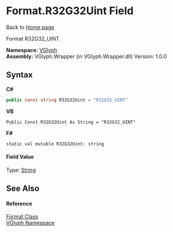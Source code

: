 # Format.R32G32Uint Field
Back to <a href="Home.md">Home page</a> 

Format R32G32_UINT

**Namespace:**&nbsp;<a href="N_VGlyph.md">VGlyph</a><br />**Assembly:**&nbsp;VGlyph.Wrapper (in VGlyph.Wrapper.dll) Version: 1.0.0

## Syntax

**C#**<br />
``` C#
public const string R32G32Uint = "R32G32_UINT"
```

**VB**<br />
``` VB
Public Const R32G32Uint As String = "R32G32_UINT"
```

**F#**<br />
``` F#
static val mutable R32G32Uint: string
```


#### Field Value
Type: <a href="http://msdn2.microsoft.com/en-us/library/s1wwdcbf" target="_blank">String</a>

## See Also


#### Reference
<a href="T_VGlyph_Format.md">Format Class</a><br /><a href="N_VGlyph.md">VGlyph Namespace</a><br />